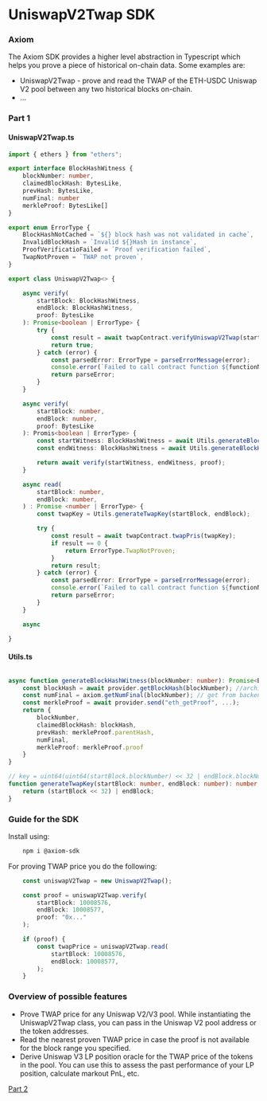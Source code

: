 # UniswapV2Twap SDK

### Axiom

The Axiom SDK provides a higher level abstraction in Typescript which helps you prove a piece of historical on-chain data. Some examples are:

- UniswapV2Twap - prove and read the TWAP of the ETH-USDC Uniswap V2 pool between any two historical blocks on-chain.
- …

### Part 1

#### UniswapV2Twap.ts

```typescript
import { ethers } from "ethers";

export interface BlockHashWitness {
    blockNumber: number,
    claimedBlockHash: BytesLike,
    prevHash: BytesLike,
    numFinal: number
    merkleProof: BytesLike[]
}

export enum ErrorType {
    BlockHashNotCached = `${} block hash was not validated in cache`,
    InvalidBlockHash = `Invalid ${}Hash in instance`,
    ProofVerificatioFailed = `Proof verification failed`,
    TwapNotProven = `TWAP not proven`,
}

export class UniswapV2Twap<> {

    async verify(
        startBlock: BlockHashWitness,
        endBlock: BlockHashWitness,
        proof: BytesLike
    ): Promise<boolean | ErrorType> {
        try {
            const result = await twapContract.verifyUniswapV2Twap(startBlock, endBlock, proof);
            return true;
        } catch (error) {
            const parsedError: ErrorType = parseErrorMessage(error);
            console.error(`Failed to call contract function ${functionName}: ${parsedError}`);
            return parseError;
        }
    }

    async verify(
        startBlock: number,
        endBlock: number,
        proof: BytesLike
    ): Promis<boolean | ErrorType> {
        const startWitness: BlockHashWitness = await Utils.generateBlockHashWitness(startBlock);
        const endWitness: BlockHashWitness = await Utils.generateBlockHashWitness(startBlock);

        return await verify(startWitness, endWitness, proof);
    }

    async read(
        startBlock: number,
        endBlock: number,
    ) : Promise <number | ErrorType> {
        const twapKey = Utils.generateTwapKey(startBlock, endBlock);

        try {
            const result = await twapContract.twapPris(twapKey);
            if result == 0 {
                return ErrorType.TwapNotProven;
            }
            return result;
        } catch (error) {
            const parsedError: ErrorType = parseErrorMessage(error);
            console.error(`Failed to call contract function ${functionName}: ${parsedError}`);
            return parseError;
        }
    }

    async

}
```

#### Utils.ts

```typescript

async function generateBlockHashWitness(blockNumber: number): Promise<BlockHashWitness> {
    const blockHash = await provider.getBlockHash(blockNumber); //archive node
    const numFinal = axiom.getNumFinal(blockNumber); // get from backend for consecutive roots
    const merkleProof = await provider.send("eth_getProof", ...);
    return {
        blockNumber,
        claimedBlockHash: blockHash,
        prevHash: merkleProof.parentHash,
        numFinal,
        merkleProof: merkleProof.proof
    }
}

// key = uint64(uint64(startBlock.blockNumber) << 32 | endBlock.blockNumber)
function generateTwapKey(startBlock: number, endBlock: number): number {
    return (startBlock << 32) | endBlock;
}

```

### Guide for the SDK

Install using:

```bash
    npm i @axiom-sdk
```

For proving TWAP price you do the following:

```typescript
    const uniswapV2Twap = new UniswapV2Twap();

    const proof = uniswapV2Twap.verify(
        startBlock: 10008576,
        endBlock: 10008577,
        proof: "0x..."
    );

    if (proof) {
        const twapPrice = uniswapV2Twap.read(
            startBlock: 10008576,
            endBlock: 10008577,
        );
    }
```

### Overview of possible features

- Prove TWAP price for any Uniswap V2/V3 pool. While instantiating the UniswapV2Twap class, you can pass in the Uniswap V2 pool address or the token addresses.
- Read the nearest proven TWAP price in case the proof is not available for the block range you specified.
- Derive Uniswap V3 LP position oracle for the TWAP price of the tokens in the pool. You can use this to assess the past
  performance of your LP position, calculate markout PnL, etc.

[Part 2](./utils.ts)
